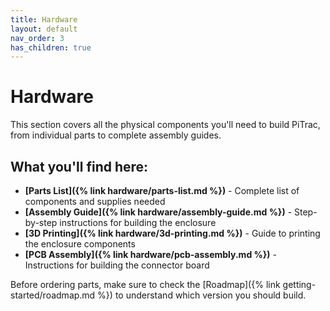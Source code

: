 ```yaml
---
title: Hardware
layout: default
nav_order: 3
has_children: true
---
```


# Hardware

This section covers all the physical components you'll need to build PiTrac, from individual parts to complete assembly guides.

## What you'll find here:

- **[Parts List]({% link hardware/parts-list.md %})** - Complete list of components and supplies needed
- **[Assembly Guide]({% link hardware/assembly-guide.md %})** - Step-by-step instructions for building the enclosure
- **[3D Printing]({% link hardware/3d-printing.md %})** - Guide to printing the enclosure components
- **[PCB Assembly]({% link hardware/pcb-assembly.md %})** - Instructions for building the connector board

Before ordering parts, make sure to check the [Roadmap]({% link getting-started/roadmap.md %}) to understand which version you should build.